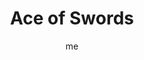 ---
# basics
title     		 : "Ace of Swords"
token					 : 'swords-01'
card_type			 : '' # major, minor, court
layout				 : "tarot-card"
author    		 : 'me'
one_liner 		 : "Logic, objectivity, intellect, choice"
alt_names			 : ['Truth']
images				 : ['/assets/images/tarot/rws/rw-swords-01.jpg']
keywords			 : ['logic', 'objectivity', 'intellect', 'choice']
url						 : 'tarot/cards/swords-01'
aliases				 : []

# password: 'foolish journey'
dropbox				 : ''

meaning_light  : "Making objective decisions. Applying logic. Reasoning your way out of a difficult situation. Solving puzzles. Thinking things through. Emphasizing the facts. Clearing your mind. Seeking clarity."

meaning_shadow : "Applying ruthless or twisted logic. Gloating over your own superior intellect. Using quick thinking to deceive or confuse others. Confusing snap judgments with quick thinking. Making decisions without thinking through consequences."

# more detail
correspondence_planet 			: ""
correspondence_astrological : "Libra, Aquarius, Gemini"
correspondence_affirmation  : "I take the time to think things through."
correspondence_story 				: "The main character must make an important decision that will determine his or her ultimate fate."

advice_relationships 	 : "Set your emotions aside for the moment and look at your relationship from an objective point of view. Would a judge or jury say this relationship is performing as it should? You’re facing a difficult decision; make it with your head, not your heart."

advice_work 					 : "Cut through emotionalism and get to the facts. In this situation, the devil’s in the details. What happened and when? Slay some sacred cows, stop the blame game, and get down to brass tacks. What are the objectives? Where are you in relationship to your goals?"

advice_spirituality 	 : "Your relationship with Spirit should inform all your decisions. Here’s an opportunity to apply what you’ve learned in your inner life to decisions that impact your outer life. If you were to make this decision for someone else, what verdict would you render?"

advice_personal_growth : "At some point, we must go from seeking advice to making our own decisions. Gather information, draw on the experience of mentors, and get the facts…but be prepared, as a mature individual, to make decisions and own the consequences."

advice_fortune_telling : "The time to make a choice is now. Stop wavering and do what you know is best."

questions	: ["If your question were asked of your Higher Self, freed from petty, earthly concerns, what answer might be given?", "When you see this Ace of Swords, what’s your first impression? Is the Sword being offered as a gift, or wielded as a weapon? What higher authority for truth does it point to? Is it too heavy to bear, or something you could manage?", "If I made my decision purely based on reason and logic, what would my decision be?", "What do I think about my own problem-solving ability?", "Who can supply me with the pure and simple facts?"]

# referenced in the symbols.toml data file
symbols	  : ['1', 'ace', 'swords', 'hand-of-god', 'decorated-crown']

# metadata
suppress_topnav : true
related_cards 	: []

---
